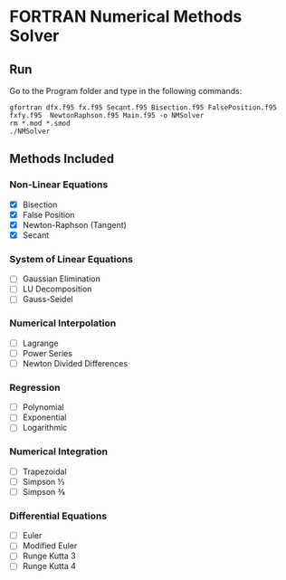 # FORTRAN Numerical Methods Solver

## Run
Go to the Program folder and type in the following commands:

`gfortran dfx.f95 fx.f95 Secant.f95 Bisection.f95 FalsePosition.f95 fxfy.f95  NewtonRaphson.f95 Main.f95 -o NMSolver`\
`rm *.mod *.smod`\
`./NMSolver`

## Methods Included

### Non-Linear Equations

- [X] Bisection
- [X] False Position
- [X] Newton-Raphson (Tangent)
- [X] Secant

### System of Linear Equations

- [ ] Gaussian Elimination
- [ ] LU Decomposition
- [ ] Gauss-Seidel

### Numerical Interpolation

- [ ] Lagrange
- [ ] Power Series
- [ ] Newton Divided Differences

### Regression

- [ ] Polynomial
- [ ] Exponential
- [ ] Logarithmic

### Numerical Integration

- [ ] Trapezoidal
- [ ] Simpson ⅓
- [ ] Simpson ⅜

### Differential Equations

- [ ] Euler
- [ ] Modified Euler
- [ ] Runge Kutta 3
- [ ] Runge Kutta 4
